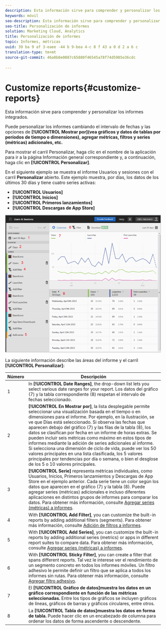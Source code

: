 ```yaml
---
description: Esta información sirve para comprender y personalizar los informes integrados.
keywords: móvil
seo-description: Esta información sirve para comprender y personalizar los informes integrados.
seo-title: Personalización de informes
solution: Marketing Cloud, Analytics
title: Personalización de informes
topic: Informes, métricas
uuid: 39 ba 9 af 3-eaee -44 b 9-bea 4-c 8 f 43 a 0 d 2 a 6 c
translation-type: tm+mt
source-git-commit: 46a0b8e0087c65880f46545a78f74d5985e36cdc

---
```



# Customize reports{#customize-reports}

Esta información sirve para comprender y personalizar los informes integrados.

Puede personalizar los informes cambiando el intervalo de fechas y las opciones de **[!UICONTROL Mostrar por](vea gráficos y datos de tablas por períodos de tiempo o dimensiones), agregar métricas, filtros y series (métricas) adicionales, etc.**

Para mostrar el carril Personalizar, haga clic en el nombre de la aplicación para ir a la página Información general correspondiente y, a continuación, haga clic en **[!UICONTROL Personalizar]**.

En el siguiente ejemplo se muestra el informe Usuarios y sesiones con el carril **Personalizar** abierto. Este ejemplo muestra, por días, los datos de los últimos 30 días y tiene cuatro series activas:

* **[!UICONTROL Usuarios]**
* **[!UICONTROL Inicios]**
* **[!UICONTROL Primeros lanzamientos]**
* **[!UICONTROL Descargas de App Store]**

![](assets/reports.png)

La siguiente información describe las áreas del informe y el carril **[!UICONTROL Personalizar]:**

| Número | Descripción |
|--- |--- |
| 1 | In **[!UICONTROL Date Ranges]**, the drop-down list lets you select various date ranges for your report. Los datos del gráfico (7) y la tabla correspondiente (8) respetan el intervalo de fechas seleccionado. |
| 2 | **[!UICONTROL En Mostrar por]**, la lista desplegable permite seleccionar una visualización basada en el tiempo o en dimensiones para el informe. Por ejemplo, en la ilustración, se ve que Días está seleccionado. Si observa las fechas que aparecen debajo del gráfico (7) y las filas de la tabla (8), los datos se clasifican por fecha en un informe de horas extras. Se pueden incluir seis métricas como máximo en estos tipos de informes mediante la adición de series adicionales al informe.  Si selecciona una dimensión de ciclo de vida, puede ver los 50 valores principales en una lista clasificada, los 5 valores principales por tendencias por día o semana, o bien el desglose de los 5 o 10 valores principales. |
| 3 | **[!UICONTROL Serie]** representa métricas individuales, como Usuarios, Inicios, Primeros lanzamientos y Descargas de App Store en el ejemplo anterior. Cada serie tiene un color según los datos que aparecen en el gráfico (7) y la tabla (8).  Puede agregar series (métricas) adicionales e incluso diferentes aplicaciones en distintos grupos de informes para comparar los datos.  Para obtener más información, consulte [Agregar series (métricas) a informes](/help/using/usage/reports-customize/t-reports-series.md). |
| 4 | With **[!UICONTROL Add Filter]**, you can customize the built-in reports by adding additional filters (segments).  Para obtener más información, consulte [Adición de filtros a informes](/help/using/usage/reports-customize/t-reports-customize.md). |
| 5 | With **[!UICONTROL Add Series]**, you can customize the built-in reports by adding additional series (metrics) or apps in different report suites to compare data.  Para obtener más información, consulte [Agregar series (métricas) a informes](/help/using/usage/reports-customize/t-reports-series.md). |
| 6 | With **[!UICONTROL Sticky Filter]**, you can create a filter that spans different reports. Tal vez le interese ver el rendimiento de un segmento concreto en todos los informes móviles. Un filtro adhesivo le permite definir un filtro que se aplica a todos los informes sin rutas.  Para obtener más información, consulte [Agregar filtro adhesivo](/help/using/usage/reports-customize/t-sticky-filter.md). |
| 7 | El **[!UICONTROL Gráfico de datos]muestra los datos en un gráfico correspondiente en función de las métricas seleccionadas.** Entre los tipos de gráficos se incluyen gráficos de líneas, gráficos de barras y gráficos circulares, entre otros. |
| 8 | La **[!UICONTROL Tabla de datos]muestra los datos en forma de tabla.** Puede hacer clic en un encabezado de columna para ordenar los datos de forma ascendente o descendente. |

